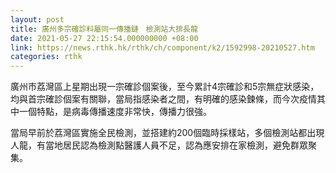 ```yaml
---
layout: post
title: 廣州多宗確診料屬同一傳播鏈　檢測站大排長龍
date: 2021-05-27 22:15:54.000000000 +08:00
link: https://news.rthk.hk/rthk/ch/component/k2/1592998-20210527.htm
categories: rthk
---
```


廣州巿荔灣區上星期出現一宗確診個案後，至今累計4宗確診和5宗無症狀感染，均與首宗確診個案有關聯，當局指感染者之間，有明確的感染鍊條，而今次疫情其中一個特點，是病毒傳播速度非常快，傳播力很強。

當局早前於荔灣區實施全民檢測，並搭建約200個臨時採樣站，多個檢測站都出現人龍，有當地居民認為檢測點醫護人員不足，認為應安排在家檢測，避免群眾聚集。

